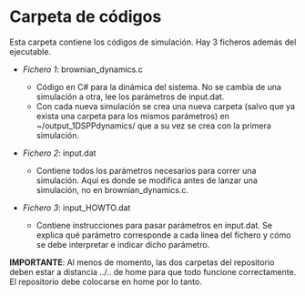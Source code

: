 # Carpeta de códigos

Esta carpeta contiene los códigos de simulación. Hay 3 ficheros además del ejecutable.

* *Fichero 1*: brownian_dynamics.c
  * Código en C# para la dinámica del sistema. No se cambia de una simulación a otra, lee los parámetros de input.dat.
  * Con cada nueva simulación se crea una nueva carpeta (salvo que ya exista una carpeta para los mismos parámetros) en ~/output_1DSPPdynamics/ que a su vez se crea con la primera simulación.

* *Fichero 2*: input.dat
  * Contiene todos los parámetros necesarios para correr una simulación. Aquí es donde se modifica antes de lanzar una simulación, no en brownian_dynamics.c.

* *Fichero 3*: input_HOWTO.dat
  * Contiene instrucciones para pasar parámetros en input.dat. Se explica qué parámetro corresponde a cada línea del fichero y cómo se debe interpretar e indicar dicho parámetro.

**IMPORTANTE**: Al menos de momento, las dos carpetas del repositorio deben estar a distancia ../.. de home para que todo funcione correctamente. El repositorio debe colocarse en home por lo tanto.

